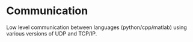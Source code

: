 # Communication
Low level communication between languages (python/cpp/matlab) using various versions of UDP and TCP/IP. 
